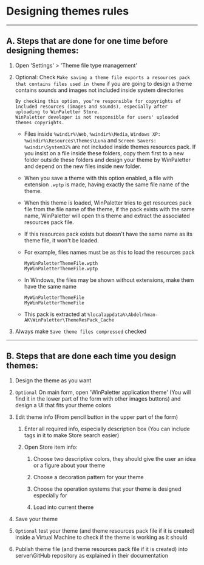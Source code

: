 # Designing themes rules

---

## A. Steps that are done for one time before designing themes:

1. Open 'Settings' > 'Theme file type management'

2. Optional: Check `Make saving a theme file exports a resources pack that contains files used in theme` if you are going to design a theme contains sounds and images not included inside system directories
   
   ```
   By checking this option, you're responsible for copyrights of 
   included resources (images and sounds), especially after 
   uploading to WinPaletter Store. 
   WinPaletter developer is not responsible for users' uploaded 
   themes copyrights.
   ```
   
   - Files inside `%windir%\Web`, `%windir%\Media`, `Windows XP: %windir%\Resources\Themes\Luna` and `Screen Savers: %windir\System32%` are not included inside themes resources pack. If you insist on a file inside these folders, copy them first to a new folder outside these folders and design your theme by WinPaletter and depend on the new files inside new folder.
   
   - When you save a theme with this option enabled, a file with extension `.wptp` is made, having exactly the same file name of the theme.
   
   - When this theme is loaded, WinPaletter tries to get resources pack file from the file name of the theme, if the pack exists with the same name, WinPaletter will open this theme and extract the associated resources pack file.
   
   - If this resources pack exists but doesn't have the same name as its theme file, it won't be loaded.
   
   - For example, files names must be as this to load the resources pack
     
     ```
     MyWinPaletterThemeFile.wpth
     MyWinPaletterThemeFile.wptp
     ```
   
   - In Windows, the files may be shown without extensions, make them have the same name
     
     ```
     MyWinPaletterThemeFile
     MyWinPaletterThemeFile
     ```
   
   - This pack is extracted at `%localappdata%\Abdelrhman-AK\WinPaletter\ThemeResPack_Cache`

3. Always make `Save theme files compressed` checked
   
---

## B. Steps that are done each time you design themes:

1. Design the theme as you want

2. `Optional` On main form, open 'WinPaletter application theme' (You will find it in the lower part of the form with other images buttons) and design a UI that fits your theme colors

3. Edit theme info (From pencil button in the upper part of the form)
   
   1. Enter all required info, especially description box (You can include tags in it to make Store search easier)
   
   2. Open Store item info:
      
      1. Choose two descriptive colors, they should give the user an idea or a figure about your theme
      
      2. Choose a decoration pattern for your theme
      
      3. Choose the operation systems that your theme is designed especially for
      
      4. Load into current theme

4. Save your theme

5. `Optional` test your theme (and theme resources pack file if it is created) inside a Virtual Machine to check if the theme is working as it should

6. Publish theme file (and theme resources pack file if it is created) into server\GitHub repository as explained in their documentation
